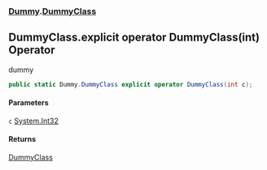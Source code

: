 ### [Dummy](./Dummy.md 'Dummy').[DummyClass](./Dummy-DummyClass.md 'Dummy.DummyClass')
## DummyClass.explicit operator DummyClass(int) Operator
dummy  
```csharp
public static Dummy.DummyClass explicit operator DummyClass(int c);
```
#### Parameters
<a name='Dummy-DummyClass-op_ExplicitDummy-DummyClass(int)-c'></a>
`c` [System.Int32](https://docs.microsoft.com/en-us/dotnet/api/System.Int32 'System.Int32')  
  
  
#### Returns
[DummyClass](./Dummy-DummyClass.md 'Dummy.DummyClass')  
